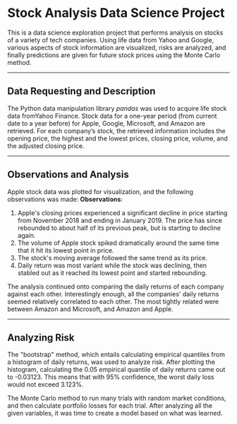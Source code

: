 Stock Analysis Data Science Project
===================
This is a data science exploration project that performs analysis on stocks of a
variety of tech companies. Using life data from Yahoo and Google, various
aspects of stock information are visualized, risks are analyzed, and finally
predictions are given for future stock prices using the Monte Carlo method.


----------

Data Requesting and Description
-------------
The Python data manipulation library *pandas* was used to acquire life stock data fromYahoo Finance. Stock data for a one-year period (from current date to a year before) for Apple, Google, Microsoft, and Amazon are retrieved. For each
company’s stock, the retrieved information includes the opening price, the
highest and the lowest prices, closing price, volume, and the adjusted closing
price. 


----------


Observations and Analysis
-------------------
Apple stock data was plotted for visualization, and the following observations was made: 
**Observations**:
1. Apple's closing prices experienced a significant decline in price starting from November 2018 and ending in January 2019. The price has since rebounded to about half of its previous peak, but is starting to decline again. 
2.  The volume of Apple stock spiked dramatically around the same time that it hit its lowest point in price.
3.  The stock's moving average followed the same trend as its price.
4.  Daily return was most variant while the stock was declining, then stabled out as it reached its lowest point and started rebounding. 

The analysis continued onto comparing the daily returns of each company
against each other. Interestingly enough, all the companies' daily returns seemed relatively correlated to each other. The most tightly related were between
Amazon and Microsoft, and Amazon and Apple. 



----------


Analyzing Risk
-------------
The "bootstrap" method, which entails calculating empirical quantiles from a histogram of daily returns, was used to analyze risk. After plotting the histogram, calculating the 0.05 empirical quantile of daily returns came out to -0.03123. This means that with 95% confidence, the worst daily loss would not exceed 3.123%. 

The Monte Carlo method to run many trials with random market conditions, and then calculate portfolio losses for each trial. After analyzing all the given variables, it was time to create a model based on what was learned. 
